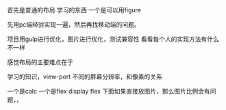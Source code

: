 首先是普通的布局
学习的东西
一个是可以用figure

先用pc端经验实现一遍，然后再找移动端的问题。

项目用gulp进行优化，图片进行优化，测试兼容性 看看每个人的实现方法有什么不一样

  感觉布局的主要难点在于

  学习的知识，view-port
  不同的屏幕分辨率，和像素的关系

  一个是calc
  一个是flex
  display flex 下面如果直接放图片，那么图片比例会有问题，，